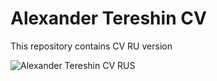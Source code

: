 # Alexander Tereshin CV
This repository contains CV RU version      

![Alexander Tereshin CV RUS](https://user-images.githubusercontent.com/107271811/220404852-5be9aa39-6b43-47e9-aced-ceb7cfb31a8b.jpg)




